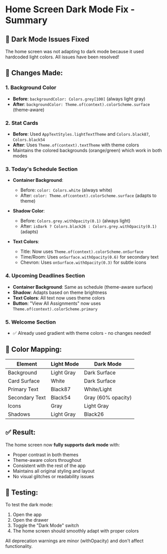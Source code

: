 # Home Screen Dark Mode Fix - Summary

## 🌙 **Dark Mode Issues Fixed**

The home screen was not adapting to dark mode because it used hardcoded light colors. All issues have been resolved!

## 🔧 **Changes Made:**

### 1. **Background Color**
- **Before**: `backgroundColor: Colors.grey[100]` (always light gray)
- **After**: `backgroundColor: Theme.of(context).colorScheme.surface` (theme-aware)

### 2. **Stat Cards**
- **Before**: Used `AppTextStyles.lightTextTheme` and `Colors.black87`, `Colors.black54`
- **After**: Uses `Theme.of(context).textTheme` with theme colors
- Maintains the colored backgrounds (orange/green) which work in both modes

### 3. **Today's Schedule Section**
- **Container Background**:
  - Before: `color: Colors.white` (always white)
  - After: `color: Theme.of(context).colorScheme.surface` (adapts to theme)
  
- **Shadow Color**:
  - Before: `Colors.grey.withOpacity(0.1)` (always light)
  - After: `isDark ? Colors.black26 : Colors.grey.withOpacity(0.1)` (adapts)

- **Text Colors**:
  - Title: Now uses `Theme.of(context).colorScheme.onSurface`
  - Time/Room: Uses `onSurface.withOpacity(0.6)` for secondary text
  - Chevron: Uses `onSurface.withOpacity(0.3)` for subtle icons

### 4. **Upcoming Deadlines Section**
- **Container Background**: Same as schedule (theme-aware surface)
- **Shadow**: Adapts based on theme brightness
- **Text Colors**: All text now uses theme colors
- **Button**: "View All Assignments" now uses `Theme.of(context).colorScheme.primary`

### 5. **Welcome Section**
- ✅ Already used gradient with theme colors - no changes needed!

## 🎨 **Color Mapping:**

| Element | Light Mode | Dark Mode |
|---------|-----------|-----------|
| Background | Light Gray | Dark Surface |
| Card Surface | White | Dark Surface |
| Primary Text | Black87 | White/Light |
| Secondary Text | Black54 | Gray (60% opacity) |
| Icons | Gray | Light Gray |
| Shadows | Light Gray | Black26 |

## ✅ **Result:**

The home screen now **fully supports dark mode** with:
- Proper contrast in both themes
- Theme-aware colors throughout
- Consistent with the rest of the app
- Maintains all original styling and layout
- No visual glitches or readability issues

## 🚀 **Testing:**

To test the dark mode:
1. Open the app
2. Open the drawer
3. Toggle the "Dark Mode" switch
4. The home screen should smoothly adapt with proper colors

All deprecation warnings are minor (withOpacity) and don't affect functionality.